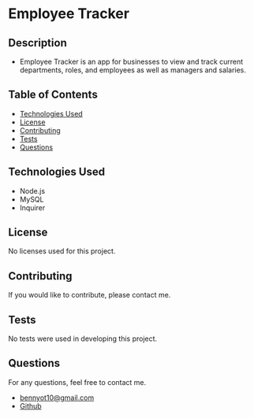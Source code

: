 # Employee Tracker

## Description 
- Employee Tracker is an app for businesses to view and track current departments, roles, and employees as well as managers and salaries.
## Table of Contents
* [Technologies Used]()
* [License]()
* [Contributing]()
* [Tests]()
* [Questions]()
## Technologies Used
- Node.js
- MySQL
- Inquirer
## License
No licenses used for this project.
## Contributing
If you would like to contribute, please contact me.
## Tests
No tests were used in developing this project.
## Questions
For any questions, feel free to contact me.
- bennyot10@gmail.com
- [Github]()